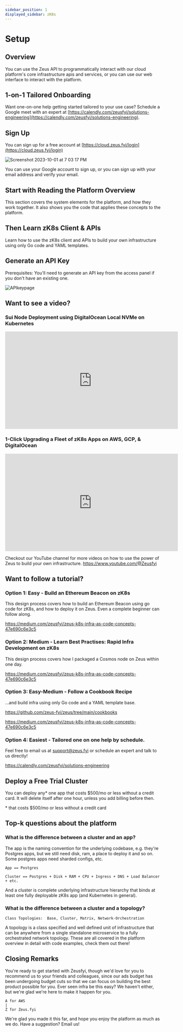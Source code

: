 ```yaml
---
sidebar_position: 1
displayed_sidebar: zK8s
---
```


# Setup

## Overview

You can use the Zeus API to programmatically interact with our cloud platform's core infrastructure apis and services,
or you can use our web interface to interact with the platform.

## 1-on-1 Tailored Onboarding

Want one-on-one help getting started tailored to your use case? Schedule a Google meet with an expert
at [https://calendly.com/zeusfyi/solutions-engineering](https://calendly.com/zeusfyi/solutions-engineering).

## Sign Up

You can sign up for a free account at [https://cloud.zeus.fyi/login](https://cloud.zeus.fyi/login)

![Screenshot 2023-10-01 at 7 03 17 PM](https://github.com/zeus-fyi/zeus/assets/17446735/e76133f9-8fdd-49b0-9652-be8066587f86)

You can use your Google account to sign up, or you can sign up with your email address and verify your email.

## Start with Reading the Platform Overview

This section covers the system elements for the platform, and how they work together. It also shows you the code
that applies these concepts to the platform.

## Then Learn zK8s Client & APIs

Learn how to use the zK8s client and APIs to build your own infrastructure using only Go code and YAML templates.

## Generate an API Key

Prerequisites: You'll need to generate an API key from the access panel if you don't have an existing one.

![APIkeypage](https://github.com/zeus-fyi/zeus/assets/17446735/7352892d-49ad-4a72-add1-5b212a90b914)

## Want to see a video?

### Sui Node Deployment using DigitalOcean Local NVMe on Kubernetes

<iframe width="560" height="315" src="https://www.youtube.com/embed/G8JBECjC6fc?si=I2ZADqNzS6Fh11WW&amp;start=1" title="YouTube video player" frameborder="0" allow="accelerometer; autoplay; clipboard-write; encrypted-media; gyroscope; picture-in-picture; web-share" allowfullscreen></iframe>

### 1-Click Upgrading a Fleet of zK8s Apps on AWS, GCP, & DigitalOcean

<iframe width="560" height="315" src="https://www.youtube.com/embed/H7sMsK_dnj4?si=RJ9PpuJ8AfXf_Wai&amp;start=1" title="YouTube video player" frameborder="0" allow="accelerometer; autoplay; clipboard-write; encrypted-media; gyroscope; picture-in-picture; web-share" allowfullscreen></iframe>

Checkout our YouTube channel for more videos on how to use the power of Zeus to build your own infrastructure.
https://www.youtube.com/@Zeusfyi

## Want to follow a tutorial?

### Option 1: Easy - Build an Ethereum Beacon on zK8s

This design process covers how to build an Ethereum Beacon using go code for zK8s, and how to deploy it on Zeus. Even
a complete beginner can follow along.

https://medium.com/zeusfyi/zeus-k8s-infra-as-code-concepts-47e690c6e3c5

### Option 2: Medium - Learn Best Practises: Rapid Infra Development on zK8s

This design process covers how I packaged a Cosmos node on Zeus
within one day.

https://medium.com/zeusfyi/zeus-k8s-infra-as-code-concepts-47e690c6e3c5

### Option 3: Easy-Medium - Follow a Cookbook Recipe

...and build infra using only Go code and a YAML template base.

https://github.com/zeus-fyi/zeus/tree/main/cookbooks

https://medium.com/zeusfyi/zeus-k8s-infra-as-code-concepts-47e690c6e3c5

### Option 4: Easiest - Tailored one on one help by schedule.

Feel free to email us at support@zeus.fyi or schedule an expert and talk to us directly!

https://calendly.com/zeusfyi/solutions-engineering

## Deploy a Free Trial Cluster

You can deploy any* one app that costs $500/mo or less without a credit card. It will delete itself after one hour,
unless you add billing before then.

\* that costs $500/mo or less without a credit card

## Top-k questions about the platform

### What is the difference between a cluster and an app?

The app is the naming convention for the underlying codebase, e.g. they're Postgres apps, but we still need disk, ram, a
place to deploy it and so on.
Some postgres apps need sharded configs, etc.

    App == Postgres

    Cluster == Postgres + Disk + RAM + CPU + Ingress + DNS + Load Balancer + etc.

And a cluster is complete underlying infrastructure hierarchy that binds at least one fully deployable zK8s app (and
Kubernetes in general).

### What is the difference between a cluster and a topology?

    Class Topologies:  Base, Cluster, Matrix, Network-Orchestration 

A topology is a class specified and well defined unit of infrastructure that can be anywhere from a single standalone
microservice to a fully orchestrated network topology.
These are all covered in the platform overview in detail with code examples, check them out there!

## Closing Remarks

You're ready to get started with Zeusfyi, though we'd love for you to recommend us to your friends and colleagues,
since our ads budget has been undergoing budget cuts so that we can focus on building the best product possible for you.
Ever seen infra be this easy? We haven't either, but we're glad we're here to make it happen for you.

    A for AWS
    |
    Z for Zeus.fyi

We're glad you made it this far, and hope you enjoy the platform as much as we do. Have a suggestion? Email us!